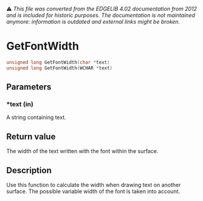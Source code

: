 :warning: _This file was converted from the EDGELIB 4.02 documentation from 2012 and is included for historic purposes. The documentation is not maintained anymore: information is outdated and external links might be broken._

# GetFontWidth


```c++
unsigned long GetFontWidth(char *text) 
unsigned long GetFontWidth(WCHAR *text)
```

## Parameters
### *text (in)
A string containing text.

## Return value
The width of the text written with the font within the surface.

## Description
Use this function to calculate the width when drawing text on another surface. The possible variable width of the font is taken into account.

